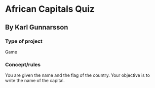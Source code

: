 # African Capitals Quiz

## By Karl Gunnarsson

### Type of project
Game

### Concept/rules
You are given the name and the flag of the country. Your objective is to write the name of the capital.